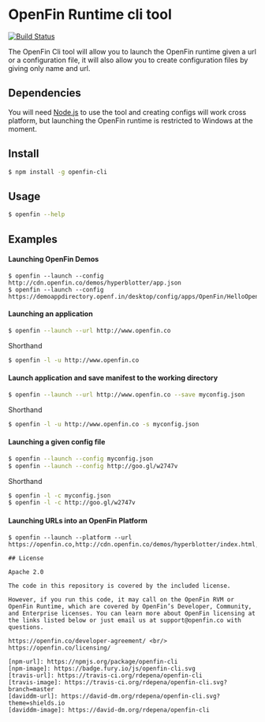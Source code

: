 # OpenFin Runtime cli tool

[![Build Status](https://travis-ci.org/openfin/openfin-cli.svg?branch=master)](https://travis-ci.org/openfin/openfin-cli)

The OpenFin Cli tool will allow you to launch the OpenFin runtime given a url or a configuration file, it will also allow you to create configuration files by giving only name and url.

## Dependencies

You will need [Node.js](http://nodejs.org/) to use the tool and creating configs will work cross platform, but launching the OpenFin runtime is restricted to Windows at the moment.

## Install

```sh
$ npm install -g openfin-cli
```


## Usage

```sh
$ openfin --help
```

## Examples

#### Launching OpenFin Demos
```
$ openfin --launch --config http://cdn.openfin.co/demos/hyperblotter/app.json
$ openfin --launch --config https://demoappdirectory.openf.in/desktop/config/apps/OpenFin/HelloOpenFin/app.json
```

#### Launching an application

```sh
$ openfin --launch --url http://www.openfin.co
```

Shorthand
```sh
$ openfin -l -u http://www.openfin.co
```

#### Launch application and save manifest to the working directory

```sh
$ openfin --launch --url http://www.openfin.co --save myconfig.json
```

Shorthand
```sh
$ openfin -l -u http://www.openfin.co -s myconfig.json
```


#### Launching a given config file

```sh
$ openfin --launch --config myconfig.json
$ openfin --launch --config http://goo.gl/w2747v
```

Shorthand
```sh
$ openfin -l -c myconfig.json
$ openfin -l -c http://goo.gl/w2747v
```

#### Launching URLs into an OpenFin Platform
```
$ openfin --launch --platform --url https://openfin.co,http://cdn.openfin.co/demos/hyperblotter/index.html,https://google.com
```

```
## License

Apache 2.0

The code in this repository is covered by the included license.

However, if you run this code, it may call on the OpenFin RVM or OpenFin Runtime, which are covered by OpenFin’s Developer, Community, and Enterprise licenses. You can learn more about OpenFin licensing at the links listed below or just email us at support@openfin.co with questions.

https://openfin.co/developer-agreement/ <br/>
https://openfin.co/licensing/

[npm-url]: https://npmjs.org/package/openfin-cli
[npm-image]: https://badge.fury.io/js/openfin-cli.svg
[travis-url]: https://travis-ci.org/rdepena/openfin-cli
[travis-image]: https://travis-ci.org/rdepena/openfin-cli.svg?branch=master
[daviddm-url]: https://david-dm.org/rdepena/openfin-cli.svg?theme=shields.io
[daviddm-image]: https://david-dm.org/rdepena/openfin-cli
